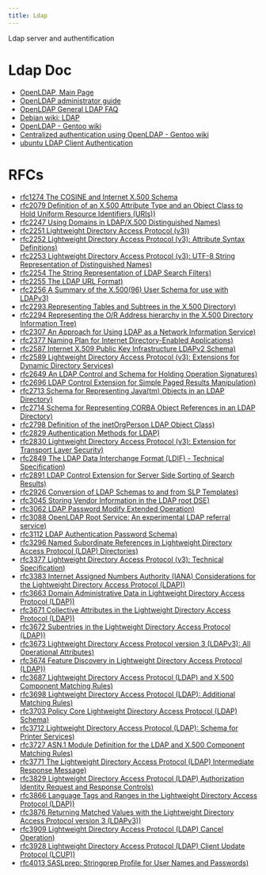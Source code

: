 ```yaml
---
title: Ldap
---
```


Ldap server and authentification

# Ldap Doc

-   [OpenLDAP, Main Page](https://www.openldap.org/)
-   [OpenLDAP administrator guide](https://www.openldap.org/doc/)
-   [OpenLDAP General LDAP FAQ](https://www.openldap.org/faq/data/cache/3.html)
-   [Debian wiki: LDAP](http://wiki.debian.org/LDAP)
-   [OpenLDAP - Gentoo wiki](https://wiki.gentoo.org/wiki/OpenLDAP)
-   [Centralized authentication using OpenLDAP - Gentoo wiki
    ](https://wiki.gentoo.org/wiki/Centralized_authentication_using_OpenLDAP)
-   [ubuntu LDAP Client Authentication
    ](https://help.ubuntu.com/community/LDAPClientAuthentication)

# RFCs
-   [rfc1274 The COSINE and Internet X.500 Schema
    ](http://www.faqs.org/rfcs/rfc1274.html)
-   [rfc2079 Definition of an X.500 Attribute Type and an Object Class to Hold Uniform Resource Identifiers (URIs))
    ](http://www.faqs.org/rfcs/rfc2079.html)
-   [rfc2247 Using Domains in LDAP/X.500 Distinguished Names)
    ](http://www.faqs.org/rfcs/rfc2247.html)
-   [rfc2251 Lightweight Directory Access Protocol (v3))
    ](http://www.faqs.org/rfcs/rfc2251.html)
-   [rfc2252 Lightweight Directory Access Protocol (v3): Attribute Syntax Definitions)
    ](http://www.faqs.org/rfcs/rfc2252.html)
-   [rfc2253 Lightweight Directory Access Protocol (v3): UTF-8 String Representation of Distinguished Names)
    ](http://www.faqs.org/rfcs/rfc2253.html)
-   [rfc2254 The String Representation of LDAP Search Filters)
    ](http://www.faqs.org/rfcs/rfc2254.html)
-   [rfc2255 The LDAP URL Format)
    ](http://www.faqs.org/rfcs/rfc2255.html)
-   [rfc2256 A Summary of the X.500(96) User Schema for use with LDAPv3)
    ](http://www.faqs.org/rfcs/rfc2256.html)
-   [rfc2293.Representing Tables and Subtrees in the X.500 Directory)
    ](http://www.faqs.org/rfcs/rfc2293.html)
-   [rfc2294 Representing the O/R Address hierarchy in the X.500 Directory Information Tree)
    ](http://www.faqs.org/rfcs/rfc2294.html)
-   [rfc2307 An Approach for Using LDAP as a Network Information Service)
    ](http://www.faqs.org/rfcs/rfc2307.html)
-   [rfc2377 Naming Plan for Internet Directory-Enabled Applications)
    ](http://www.faqs.org/rfcs/rfc2377.html)
-   [rfc2587 Internet X.509 Public Key Infrastructure LDAPv2 Schema)
    ](http://www.faqs.org/rfcs/rfc2587.html)
-   [rfc2589 Lightweight Directory Access Protocol (v3): Extensions for Dynamic Directory Services)
    ](http://www.faqs.org/rfcs/rfc2589.html)
-   [rfc2649 An LDAP Control and Schema for Holding Operation Signatures)
    ](http://www.faqs.org/rfcs/rfc2649.html)
-   [rfc2696 LDAP Control Extension for Simple Paged Results Manipulation)
    ](http://www.faqs.org/rfcs/rfc2696.html)
-   [rfc2713 Schema for Representing Java(tm) Objects in an LDAP Directory)
    ](http://www.faqs.org/rfcs/rfc2713.html)
-   [rfc2714 Schema for Representing CORBA Object References in an LDAP Directory)
    ](http://www.faqs.org/rfcs/rfc2714.html)
-   [rfc2798 Definition of the inetOrgPerson LDAP Object Class)
    ](http://www.faqs.org/rfcs/rfc2798.html)
-   [rfc2829 Authentication Methods for LDAP)
    ](http://www.faqs.org/rfcs/rfc2829.html)
-   [rfc2830 Lightweight Directory Access Protocol (v3):  Extension for Transport Layer Security)
    ](http://www.faqs.org/rfcs/rfc2830.html)
-   [rfc2849 The LDAP Data Interchange Format (LDIF) - Technical Specification)
    ](http://www.faqs.org/rfcs/rfc2849.html)
-   [rfc2891 LDAP Control Extension for Server Side Sorting of Search Results)
    ](http://www.faqs.org/rfcs/rfc2891.html)
-   [rfc2926 Conversion of LDAP Schemas to and from SLP Templates)
    ](http://www.faqs.org/rfcs/rfc2926.html)
-   [rfc3045 Storing Vendor Information in the LDAP root DSE)
    ](http://www.faqs.org/rfcs/rfc3045.html)
-   [rfc3062 LDAP Password Modify Extended Operation)
    ](http://www.faqs.org/rfcs/rfc3062.html)
-   [rfc3088 OpenLDAP Root Service:  An experimental LDAP referral service)
    ](http://www.faqs.org/rfcs/rfc3088.html)
-   [rfc3112 LDAP Authentication Password Schema)
    ](http://www.faqs.org/rfcs/rfc3112.html)
-   [rfc3296 Named Subordinate References in Lightweight Directory Access Protocol (LDAP) Directories)
    ](http://www.faqs.org/rfcs/rfc3296.html)
-   [rfc3377 Lightweight Directory Access Protocol (v3): Technical Specification)
    ](http://www.faqs.org/rfcs/rfc3377.html)
-   [rfc3383 Internet Assigned Numbers Authority (IANA) Considerations for the Lightweight Directory Access Protocol (LDAP))
    ](http://www.faqs.org/rfcs/rfc3383.html)
-   [rfc3663 Domain Administrative Data in Lightweight Directory Access Protocol (LDAP))
    ](http://www.faqs.org/rfcs/rfc3663.html)
-   [rfc3671 Collective Attributes in the Lightweight Directory Access Protocol (LDAP))
    ](http://www.faqs.org/rfcs/rfc3671.html)
-   [rfc3672 Subentries in the Lightweight Directory Access Protocol (LDAP))
    ](http://www.faqs.org/rfcs/rfc3672.html)
-   [rfc3673 Lightweight Directory Access Protocol version 3 (LDAPv3): All Operational Attributes)
    ](http://www.faqs.org/rfcs/rfc3673.html)
-   [rfc3674 Feature Discovery in Lightweight Directory Access Protocol (LDAP))
    ](http://www.faqs.org/rfcs/rfc3674.html)
-   [rfc3687 Lightweight Directory Access Protocol (LDAP) and X.500 Component Matching Rules)
    ](http://www.faqs.org/rfcs/rfc3687.html)
-   [rfc3698 Lightweight Directory Access Protocol (LDAP): Additional Matching Rules)
    ](http://www.faqs.org/rfcs/rfc3698.html)
-   [rfc3703 Policy Core Lightweight Directory Access Protocol (LDAP) Schema)
    ](http://www.faqs.org/rfcs/rfc3703.html)
-   [rfc3712 Lightweight Directory Access Protocol (LDAP): Schema for Printer Services)
    ](http://www.faqs.org/rfcs/rfc3712.html)
-   [rfc3727 ASN.1 Module Definition for the LDAP and X.500 Component Matching Rules)
    ](http://www.faqs.org/rfcs/rfc3727.html)
-   [rfc3771 The Lightweight Directory Access Protocol (LDAP) Intermediate Response Message)
    ](http://www.faqs.org/rfcs/rfc3771.html)
-   [rfc3829 Lightweight Directory Access Protocol (LDAP)  Authorization Identity Request and Response Controls)
    ](http://www.faqs.org/rfcs/rfc3829.html)
-   [rfc3866 Language Tags and Ranges in the Lightweight Directory Access Protocol (LDAP))
    ](http://www.faqs.org/rfcs/rfc3866.html)
-   [rfc3876 Returning Matched Values with the Lightweight Directory Access Protocol version 3 (LDAPv3))
    ](http://www.faqs.org/rfcs/rfc3876.html)
-   [rfc3909 Lightweight Directory Access Protocol (LDAP) Cancel Operation)
    ](http://www.faqs.org/rfcs/rfc3909.html)
-   [rfc3928 Lightweight Directory Access Protocol (LDAP) Client Update Protocol (LCUP))
    ](http://www.faqs.org/rfcs/rfc3928.html)
-   [rfc4013 SASLprep: Stringprep Profile for User Names and Passwords)
    ](http://www.faqs.org/rfcs/rfc4013.html)

<!-- Local Variables: -->
<!-- mode: markdown -->
<!-- ispell-local-dictionary: "english" -->
<!-- eval: (org-link-minor-mode 1) -->
<!-- End: -->
